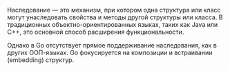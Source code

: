 
Наследование — это механизм, при котором одна структура или класс могут унаследовать свойства и методы другой структуры или класса. В традиционных объектно-ориентированных языках, таких как Java или C++, это основной способ расширения функциональности.

Однако в Go отсутствует прямое поддерживание наследования, как в других ООП-языках. Go фокусируется на композиции и встраивании (embedding) структур.